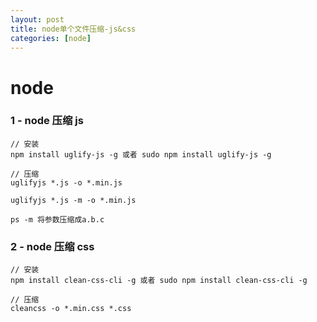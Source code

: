 ```yaml
---
layout: post
title: node单个文件压缩-js&css
categories: [node]
---
```


# node

### 1 - node 压缩 js

```
// 安装
npm install uglify-js -g 或者 sudo npm install uglify-js -g

// 压缩
uglifyjs *.js -o *.min.js

uglifyjs *.js -m -o *.min.js

ps -m 将参数压缩成a.b.c

```

### 2 - node 压缩 css

```
// 安装
npm install clean-css-cli -g 或者 sudo npm install clean-css-cli -g

// 压缩
cleancss -o *.min.css *.css

```
